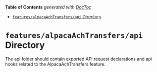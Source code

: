 <!-- START doctoc generated TOC please keep comment here to allow auto update -->
<!-- DON'T EDIT THIS SECTION, INSTEAD RE-RUN doctoc TO UPDATE -->

**Table of Contents** _generated with [DocToc](https://github.com/thlorenz/doctoc)_

- [`features/alpacaAchTransfers/api` Directory](#featuresalpacaachtransfersapi-directory)

<!-- END doctoc generated TOC please keep comment here to allow auto update -->

# `features/alpacaAchTransfers/api` Directory

The api folder should contain exported API request declarations and api hooks related to the AlpacaAchTransfers feature.
